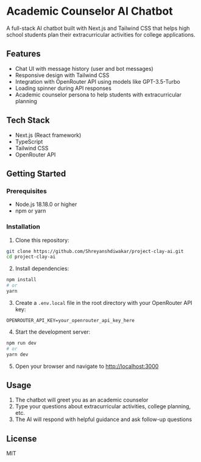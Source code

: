 # Academic Counselor AI Chatbot

A full-stack AI chatbot built with Next.js and Tailwind CSS that helps high school students plan their extracurricular activities for college applications.

## Features

- Chat UI with message history (user and bot messages)
- Responsive design with Tailwind CSS
- Integration with OpenRouter API using models like GPT-3.5-Turbo
- Loading spinner during API responses
- Academic counselor persona to help students with extracurricular planning

## Tech Stack

- Next.js (React framework)
- TypeScript
- Tailwind CSS
- OpenRouter API

## Getting Started

### Prerequisites

- Node.js 18.18.0 or higher
- npm or yarn

### Installation

1. Clone this repository:
```bash
git clone https://github.com/Shreyanshdiwakar/project-clay-ai.git
cd project-clay-ai
```

2. Install dependencies:
```bash
npm install
# or
yarn
```

3. Create a `.env.local` file in the root directory with your OpenRouter API key:
```
OPENROUTER_API_KEY=your_openrouter_api_key_here
```

4. Start the development server:
```bash
npm run dev
# or
yarn dev
```

5. Open your browser and navigate to [http://localhost:3000](http://localhost:3000)

## Usage

1. The chatbot will greet you as an academic counselor
2. Type your questions about extracurricular activities, college planning, etc.
3. The AI will respond with helpful guidance and ask follow-up questions

## License

MIT
